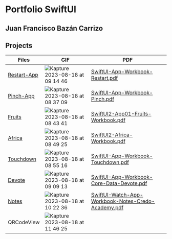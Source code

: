 # Portfolio SwiftUI
## Juan Francisco Bazán Carrizo

## Projects
| Files | GIF | PDF |
| ------------- | ------------- | ------------- |
| [Restart-App](https://github.com/FranBazan11/SwiftUIMasterclass/tree/master/Restart-App/Students)  | ![Kapture 2023-08-18 at 09 14 46](https://github.com/FranBazan11/SwiftUIMasterclass/assets/63799020/6ce88cd9-6598-49b2-a5c5-b638a4b74c7c) | [SwiftUI-App-Workbook-Restart.pdf](https://github.com/FranBazan11/SwiftUIMasterclass/files/12373623/SwiftUI-App-Workbook-Restart.pdf) |
| [Pinch-App](https://github.com/FranBazan11/SwiftUIMasterclass/tree/master/Pinch%20App/Students)  | ![Kapture 2023-08-18 at 08 37 09](https://github.com/FranBazan11/SwiftUIMasterclass/assets/63799020/648007dc-17f5-467a-8c0d-f82519d27c9c) |[SwiftUI-App-Workbook-Pinch.pdf](https://github.com/FranBazan11/SwiftUIMasterclass/files/12379262/SwiftUI-App-Workbook-Pinch.pdf) |
| [Fruits](https://github.com/FranBazan11/SwiftUIMasterclass/tree/master/SUI2-APP-FRUITS/Students) | ![Kapture 2023-08-18 at 08 43 41](https://github.com/FranBazan11/SwiftUIMasterclass/assets/63799020/9686ae06-f876-4d9e-8949-b8d5eabd89f4) |[SwiftUI2-App01-Fruits-Workbook.pdf](https://github.com/FranBazan11/SwiftUIMasterclass/files/12379327/SwiftUI2-App01-Fruits-Workbook.pdf) |
| [Africa](https://github.com/FranBazan11/SwiftUIMasterclass/tree/master/AFRICA-App/Students) | ![Kapture 2023-08-18 at 08 49 25](https://github.com/FranBazan11/SwiftUIMasterclass/assets/63799020/a3f2578e-91f1-4ab0-9982-aada0bffca32) | [SwiftUI2-Africa-Workbook.pdf](https://github.com/FranBazan11/SwiftUIMasterclass/files/12379368/SwiftUI2-App02-Workbook.pdf) |
| [Touchdown](https://github.com/FranBazan11/SwiftUIMasterclass/tree/master/APP-TOUCHDOWN/Students) | ![Kapture 2023-08-18 at 08 55 16](https://github.com/FranBazan11/SwiftUIMasterclass/assets/63799020/90e3e7bc-740e-4864-9245-6bc11d78b44e) | [SwiftUI-App-Workbook-Touchdown.pdf](https://github.com/FranBazan11/SwiftUIMasterclass/files/12379436/SwiftUI-App-Workbook-Touchdown.pdf) |
| [Devote](https://github.com/FranBazan11/SwiftUIMasterclass/tree/master/DEVOTE/Students) | ![Kapture 2023-08-18 at 09 09 13](https://github.com/FranBazan11/SwiftUIMasterclass/assets/63799020/623e4f18-d2bd-4e84-b12a-ed96595f0fe1) | [SwiftUI-App-Workbook-Core-Data-Devote.pdf](https://github.com/FranBazan11/SwiftUIMasterclass/files/12379589/SwiftUI-App-Workbook-Core-Data-Devote.pdf) |
| [Notes](https://github.com/FranBazan11/SwiftUIMasterclass/tree/master/NOTES-APP/Students) | ![Kapture 2023-08-18 at 10 22 36](https://github.com/FranBazan11/SwiftUIMasterclass/assets/63799020/d5c70eed-8952-4cc8-b5dc-88b13959a814) | [SwiftUI-Watch-App-Workbook-Notes-Credo-Academy.pdf](https://github.com/FranBazan11/SwiftUIMasterclass/files/12380317/SwiftUI-Watch-App-Workbook-Notes-Credo-Academy.pdf)|
| QRCodeView | ![Kapture 2023-08-18 at 11 46 25](https://github.com/FranBazan11/SwiftUIMasterclass/assets/63799020/bc1648c3-ab0b-4f63-9730-0124edee172f) | |
